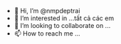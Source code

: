 - 👋 Hi, I’m @nmpdeptrai
- 👀 I’m interested in ...tất cả các em
- 💞️ I’m looking to collaborate on ...
- 📫 How to reach me ...

<!---
nmpdeptrai/nmpdeptrai is a ✨ special ✨ repository because its `README.md` (this file) appears on your GitHub profile.
You can click the Preview link to take a look at your changes.
--->
